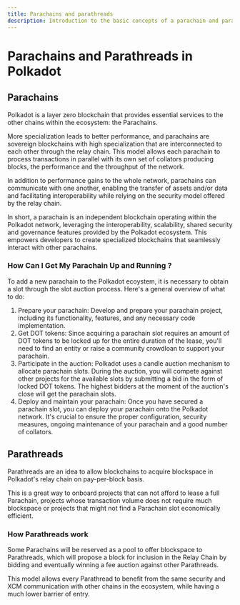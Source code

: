 ```yaml
---
title: Parachains and parathreads
description: Introduction to the basic concepts of a parachain and parathreads
---
```


# Parachains and Parathreads in Polkadot

## Parachains

Polkadot is a layer zero blockchain that provides essential services to the other chains within the ecosystem: the Parachains.

More specialization leads to better performance, and parachains are sovereign blockchains with high specialization that are interconnected to each other through the relay chain. 
This model allows each parachain to process transactions in parallel with its own set of collators producing blocks, the performance and the throughput of the network.

In addition to performance gains to the whole network, parachains can communicate with one another, enabling the transfer of assets and/or data and facilitating interoperability while relying on the security model offered by the relay chain.

In short, a parachain is an independent blockchain operating within the Polkadot network, leveraging the interoperability, scalability, shared security and governance features provided by the Polkadot ecosystem. This empowers developers to create specialized blockchains that seamlessly interact with other parachains.

### How Can I Get My Parachain Up and Running ?

To add a new parachain to the Polkadot ecoystem, it is necessary to obtain a slot through the slot auction process. 
Here's a general overview of what to do:

1. Prepare your parachain: Develop and prepare your parachain project, including its functionality, features, and any necessary code implementation.
2. Get DOT tokens: Since acquiring a parachain slot requires an amount of DOT tokens to be locked up for the entire duration of the lease, you'll need to find an entity or raise a community crowdloan to support your parachain.
3. Participate in the auction: Polkadot uses a candle auction mechanism to allocate parachain slots. During the auction, you will compete against other projects for the available slots by submitting a bid in the form of locked DOT tokens. The highest bidders at the moment of the auction's close will get the parachain slots.
4. Deploy and maintain your parachain: Once you have secured a parachain slot, you can deploy your parachain onto the Polkadot network. 
It's crucial to ensure the proper configuration, security measures, ongoing maintenance of your parachain and a good number of collators.

## Parathreads

Parathreads are an idea to allow blockchains to acquire blockspace in Polkadot's relay chain on pay-per-block basis.

This is a great way to onboard projects that can not afford to lease a full Parachain, projects whose transaction volume does not require much blockspace or projects that might not find a Parachain slot economically efficient.

### How Parathreads work

Some Parachains will be reserved as a pool to offer blockspace to Parathreads, which will propose a block for inclusion in the Relay Chain by bidding and eventually winning a fee auction against other Parathreads.

This model allows every Parathread to benefit from the same security and XCM communication with other chains in the ecosystem, while having a much lower barrier of entry.

